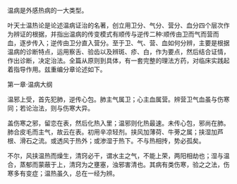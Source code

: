 温病是外感热病的一大类型。

叶天士温热论是论述温病证治的名著，创立用卫分、气分、营分、血分四个层次作为辨证的根据，并指出温病的传变模式有顺传与逆传二种∶顺传由卫而气而营而血，逐步传入；逆传由卫分直入营分。至于卫、气、营、血如何分辨，主要是根据温病的诊断特点，运用察舌、验齿以及辨斑、疹、白，作为要点，然后结合证情，作出诊断，决定治法。全篇从原则到具体，有一套完整的理法方药，对临床实践起着指导作用。兹重编分章论述如下。

第一章·温病大纲

温邪上受，首先犯肺，逆传心包。肺主气属卫；心主血属营。辨营卫气血虽与伤寒同；若论治法，则与伤寒大异。

盖伤寒之邪，留恋在表，然后化热入里；温邪则化热最速。未传心包，邪尚在肺。肺合皮毛而主气，故云在表。初用辛凉轻剂。挟风加薄荷、牛蒡之属；挟湿加芦根、滑石之流。或透风于热外；或渗湿于热下。不与热相抟，势必孤矣。

不尔，风挟温热而燥生，清窍必干，谓水主之气，不能上荣，两阳相劫也；湿与温合，蒸郁而蒙蔽于上，清窍为之壅塞，浊邪害清也。其病有类伤寒，验之之法，伤寒多有变症；温热虽久，总在一经为辨。


